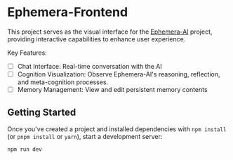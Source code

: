 # Ephemera-Frontend
This project serves as the visual interface for the [Ephemera-AI](https://github.com/EphemeraLab/ephemera-ai) project, providing interactive capabilities to enhance user experience.

Key Features:
 - [ ] Chat Interface: Real-time conversation with the AI
 - [ ] Cognition Visualization: Observe Ephemera-AI's reasoning, reflection, and meta-cognition processes.
 - [ ] Memory Management: View and edit persistent memory contents

## Getting Started

Once you've created a project and installed dependencies with `npm install` (or `pnpm install` or `yarn`), start a development server:

```bash
npm run dev

```